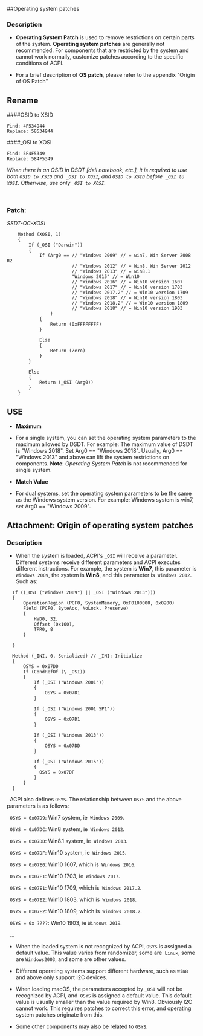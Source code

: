 ##Operating system patches

### Description

- **Operating System Patch** is used to remove restrictions on certain parts of the system. **Operating system patches** are generally not recommended. For components that are restricted by the system and cannot work normally, customize patches according to the specific conditions of ACPI.

- For a brief description of **OS patch**, please refer to the appendix "Origin of OS Patch"

## Rename

####OSID to XSID

```
Find: 4F534944
Replace: 58534944
```

####_OSI to XOSI

```
Find: 5F4F5349
Replace: 584F5349
```


*When there is an OSID in DSDT [dell notebook, etc.], it is required to use both `OSID to XSID` and` _OSI to XOSI`, and `OSID to XSID` before` _OSI to XOSI`. Otherwise, use only `_OSI to XOSI`.*

  
### Patch: 

*SSDT-OC-XOSI*

```
    Method (XOSI, 1)
    {
        If (_OSI ("Darwin"))
        {
            If (Arg0 == // "Windows 2009" // = win7, Win Server 2008 R2
                        // "Windows 2012" // = Win8, Win Server 2012
                        // "Windows 2013" // = win8.1
                        "Windows 2015" // = Win10
                        // "Windows 2016" // = Win10 version 1607
                        // "Windows 2017" // = Win10 version 1703
                        // "Windows 2017.2" // = Win10 version 1709
                        // "Windows 2018" // = Win10 version 1803
                        // "Windows 2018.2" // = Win10 version 1809
                        // "Windows 2018" // = Win10 version 1903
                )
            {
                Return (0xFFFFFFFF)
            }
            
            Else
            {
                Return (Zero)
            }
        }
        
        Else
        {
            Return (_OSI (Arg0))
        }
    }
```

## USE

- **Maximum**

 - For a single system, you can set the operating system parameters to the maximum allowed by DSDT. For example: The maximum value of DSDT is "Windows 2018". Set Arg0 == "Windows 2018". Usually, Arg0 == "Windows 2013" and above can lift the system restrictions on components. **Note**: *Operating System Patch* is not recommended for single system.

- **Match Value**

 - For dual systems, set the operating system parameters to be the same as the Windows system version. For example: Windows system is win7, set Arg0 == "Windows 2009".



## Attachment: Origin of operating system patches

### Description

- When the system is loaded, ACPI's `_OSI` will receive a parameter. Different systems receive different parameters and ACPI executes different instructions. For example, the system is **Win7**, this parameter is `Windows 2009`, the system is **Win8**, and this parameter is` Windows 2012`. Such as:

```
  If ((_OSI ("Windows 2009") || _OSI ("Windows 2013")))
  {
      OperationRegion (PCF0, SystemMemory, 0xF0100000, 0x0200)
      Field (PCF0, ByteAcc, NoLock, Preserve)
      {
          HVD0, 32,
          Offset (0x160),
          TPR0, 8
      }
  
  }
  
  Method (_INI, 0, Serialized) // _INI: Initialize
  {
      OSYS = 0x07D0
      If (CondRefOf (\ _OSI))
      {
          If (_OSI ("Windows 2001"))
          {
              OSYS = 0x07D1
          }
  
          If (_OSI ("Windows 2001 SP1"))
          {
              OSYS = 0x07D1
          }
  
          If (_OSI ("Windows 2013"))
          {
              OSYS = 0x07DD
          }
  
          If (_OSI ("Windows 2015"))
          {
            OSYS = 0x07DF
          }
      }
  }
```

  ACPI also defines `OSYS`. The relationship between `OSYS` and the above parameters is as follows:

  `OSYS = 0x07D9`: Win7 system, ie` Windows 2009`.

  `OSYS = 0x07DC`: Win8 system, ie` Windows 2012`.

  `OSYS = 0x07DD`: Win8.1 system, ie` Windows 2013`.

  `OSYS = 0x07DF`: Win10 system, ie` Windows 2015`.

  `OSYS = 0x07E0`: Win10 1607, which is` Windows 2016`.

  `OSYS = 0x07E1`: Win10 1703, ie` Windows 2017`.

  `OSYS = 0x07E1`: Win10 1709, which is` Windows 2017.2`.

  `OSYS = 0x07E2`: Win10 1803, which is` Windows 2018`.

  `OSYS = 0x07E2`: Win10 1809, which is` Windows 2018.2`.

  `OSYS = 0x ????`: Win10 1903, ie `Windows 2019`.

  ...

- When the loaded system is not recognized by ACPI, `OSYS` is assigned a default value. This value varies from randomizer, some are` Linux`, some are `Windows2003`, and some are other values.

- Different operating systems support different hardware, such as `Win8` and above only support I2C devices.

- When loading macOS, the parameters accepted by `_OSI` will not be recognized by ACPI, and` OSYS` is assigned a default value. This default value is usually smaller than the value required by Win8. Obviously I2C cannot work. This requires patches to correct this error, and operating system patches originate from this.

- Some other components may also be related to `OSYS`.

